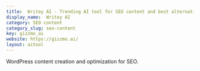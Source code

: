 ```yaml
---
title:  Writey AI - Trending AI tool for SEO content and best alternatives
display_name:  Writey AI
category: SEO content
category_slug: seo-content
key: gizzmo_ai
website: https://gizzmo.ai/
layout: aitool
---
```


WordPress content creation and optimization for SEO.
